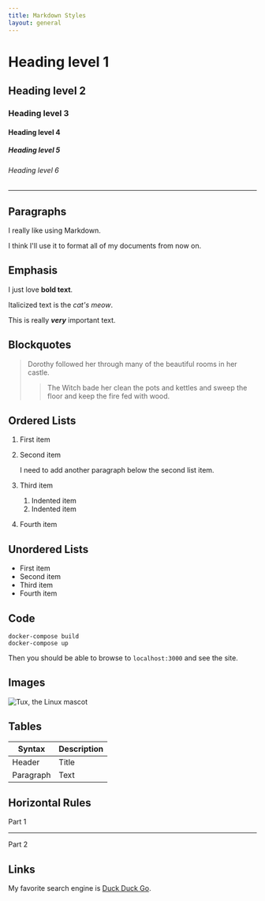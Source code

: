 ```yaml
---
title: Markdown Styles
layout: general
---
```


# Heading level 1

## Heading level 2

### Heading level 3

#### Heading level 4

##### Heading level 5

###### Heading level 6

---

## Paragraphs

I really like using Markdown.

I think I'll use it to format all of my documents from now on.

## Emphasis

I just love **bold text**.

Italicized text is the _cat's meow_.

This is really **_very_** important text.

## Blockquotes

> Dorothy followed her through many of the beautiful rooms in her castle.
>
> > The Witch bade her clean the pots and kettles and sweep the floor and keep the fire fed with wood.

## Ordered Lists

1.  First item
2.  Second item

    I need to add another paragraph below the second list item.

3.  Third item
    1.  Indented item
    2.  Indented item
4.  Fourth item

## Unordered Lists

- First item
- Second item
- Third item
- Fourth item

## Code

    docker-compose build
    docker-compose up

Then you should be able to browse to `localhost:3000` and see the site.

## Images

![Tux, the Linux mascot](https://markdownguide.org/assets/images/tux.png)

## Tables

| Syntax      | Description |
| ----------- | ----------- |
| Header      | Title       |
| Paragraph   | Text        |

## Horizontal Rules

Part 1

---

Part 2

## Links

My favorite search engine is [Duck Duck Go](https://duckduckgo.com "The best search engine for privacy").
